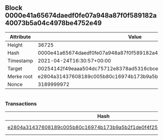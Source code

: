 ## Block 0000e41a65674daedf0fe07a948a87f0f589182a40073b5a04c4978be4752e49

Attribute | Value
--- | ---
Height | 36725
Hash | 0000e41a65674daedf0fe07a948a87f0f589182a40073b5a04c4978be4752e49
Timestamp | 2021-04-24T16:30:57+00:00
Target | 00254142f49eaaa504dc75712e8378ad5316cbcead634704b3734b6271167cc4
Merke root | e2804a31437608189c005b80c16974b173b9a5b2f1de0f4f250df788d72e819e
Nonce | 3189999972

```

```

### Transactions

Hash | Amount
--- | ---
[e2804a31437608189c005b80c16974b173b9a5b2f1de0f4f250df788d72e819e](e2804a31437608189c005b80c16974b173b9a5b2f1de0f4f250df788d72e819e.md) | 10.00000000 SKEPTI 
